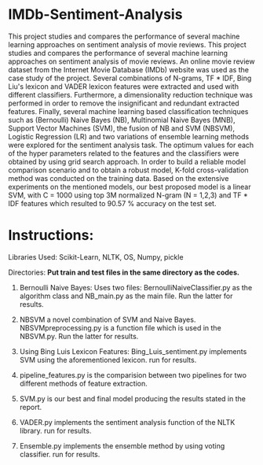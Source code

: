 # IMDb-Sentiment-Analysis
This project studies and compares the performance of several machine learning approaches on sentiment analysis of movie reviews. This project studies and compares the performance of several machine learning approaches on sentiment analysis of movie reviews. An online movie review dataset from the Internet Movie Database (IMDb) website was used as the case study of the project. Several combinations of N-grams, TF * IDF, Bing Liu's lexicon and VADER lexicon features were extracted and used with different classifiers. Furthermore, a dimensionality reduction technique was performed in order to remove the insignificant and redundant extracted features. Finally, several machine learning based classification techniques such as (Bernoulli) Naive Bayes (NB),  Multinomial Naive Bayes (MNB), Support Vector Machines (SVM), the fusion of NB and SVM (NBSVM), Logistic Regression (LR) and two variations of ensemble learning methods were explored for the sentiment analysis task. The optimum values for each of the hyper parameters related to the features and the classifiers were obtained by using grid search approach. In order to build a reliable model comparison scenario and to obtain a robust model, K-fold cross-validation method was conducted on the training data. Based on the extensive experiments on the mentioned models, our best proposed model is a linear SVM, with C = 1000 using top 3M  normalized N-gram (N = 1,2,3) and TF * IDF features which resulted to 90.57 % accuracy on the test set. 

# Instructions:

Libraries Used: Scikit-Learn, NLTK, OS, Numpy, pickle

Directories:
****Put train and test files in the same directory as the codes.****

1. Bernoulli Naive Bayes:
Uses two files: BernoulliNaiveClassifier.py as the algorithm class and NB_main.py as the main file. Run the latter for results.

2. NBSVM a novel combination of SVM and Naive Bayes. NBSVMpreprocessing.py is a function file which is used in the NBSVM.py. Run the latter for results.

3. Using Bing Luis Lexicon Features: Bing_Luis_sentiment.py implements SVM using the aforementioned lexicon. run for results.

4. pipeline_features.py is the comparision between two pipelines for two different methods of feature extraction.

5. SVM.py is our best and final model producing the results stated in the report.

6. VADER.py implements the sentiment analysis function of the NLTK library. run for results.

7. Ensemble.py implements the ensemble method by using voting classifier. run for results.



